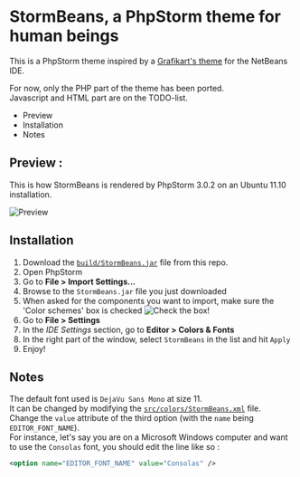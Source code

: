 # StormBeans, a PhpStorm theme for human beings


This is a PhpStorm theme inspired by a [Grafikart's theme](http://www.grafikart.fr/ressources/netbeans/theme-netbeans-10) for the NetBeans IDE.

For now, only the PHP part of the theme has been ported.  
Javascript and HTML part are on the TODO-list.


* Preview
* Installation
* Notes

## Preview : 

This is how StormBeans is rendered by PhpStorm 3.0.2 on an Ubuntu 11.10 installation.

![Preview](http://i.minus.com/iRa1JZMYjiviH.png)

## Installation

1. Download the [`build/StormBeans.jar`](https://github.com/MrMitch/StormBeans/blob/master/build/StormBeans.jar?raw=true) file from this repo.
2. Open PhpStorm
3. Go to **File > Import Settings...**
4. Browse to the `StormBeans.jar` file you just downloaded
5. When asked for the components you want to import, make sure the 'Color schemes' box is checked
    ![Check the box!](http://i.minus.com/ibtLxrEKLbnlaN.png)
6. Go to **File > Settings**
7. In the *IDE Settings* section, go to **Editor > Colors & Fonts** 
8. In the right part of the window, select `StormBeans` in the list and hit `Apply`
9. Enjoy!

## Notes


The default font used is `DejaVu Sans Mono` at size 11.  
It can be changed by modifying the [`src/colors/StormBeans.xml`](https://raw.github.com/MrMitch/StormBeans/master/src/colors/StormBeans.xml) file.  
Change the `value` attribute of the third option (with the `name` being `EDITOR_FONT_NAME`).  
For instance, let's say you are on a Microsoft Windows computer and want to use the `Consolas` font, you should edit the line like so :  
```xml
<option name="EDITOR_FONT_NAME" value="Consolas" />
```

